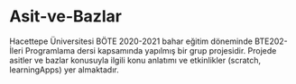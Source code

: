 # Asit-ve-Bazlar
Hacettepe Üniversitesi BÖTE 2020-2021 bahar eğitim döneminde BTE202-İleri Programlama dersi kapsamında yapılmış bir grup projesidir. Projede asitler ve bazlar konusuyla ilgili konu anlatımı ve etkinlikler (scratch, learningApps) yer almaktadır.
